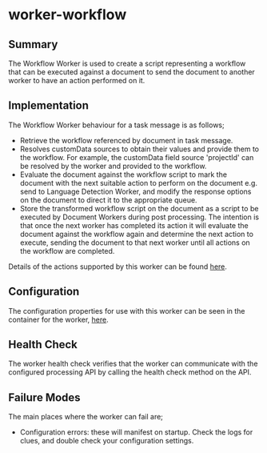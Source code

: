 # worker-workflow

## Summary

The Workflow Worker is used to create a script representing a workflow that can be executed against a document to send the document to another worker to have an action performed on it.

## Implementation

The Workflow Worker behaviour for a task message is as follows;

- Retrieve the workflow referenced by document in task message.
- Resolves customData sources to obtain their values and provide them to the workflow. For example, the customData field source 'projectId' can be resolved by the worker and provided to the workflow.
- Evaluate the document against the workflow script to mark the document with the next suitable action to perform on the document e.g. send to Language Detection Worker, and modify the response options on the document to direct it to the appropriate queue.
- Store the transformed workflow script on the document as a script to be executed by Document Workers during post processing. The intention is that once the next worker has completed its action it will evaluate the document against the workflow again and determine the next action to execute, sending the document to that next worker until all actions on the workflow are completed.

Details of the actions supported by this worker can be found [here](../workflow-to-js-transformer/README.md).

## Configuration

The configuration properties for use with this worker can be seen in the container for the worker, [here](../worker-workflow-container).

## Health Check

The worker health check verifies that the worker can communicate with the configured processing API by calling the health check method on the API.

## Failure Modes

The main places where the worker can fail are;

- Configuration errors: these will manifest on startup. Check the logs for clues, and double check your configuration settings.
